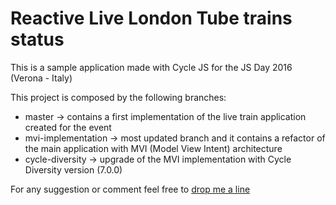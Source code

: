 # Reactive Live London Tube trains status

This is a sample application made with Cycle JS for the JS Day 2016 (Verona - Italy)

This project is composed by the following branches:
* master -> contains a first implementation of the live train application created for the event
* mvi-implementation -> most updated branch and it contains a refactor of the main application with MVI (Model View Intent) architecture
* cycle-diversity -> upgrade of the MVI implementation with Cycle Diversity version (7.0.0)

For any suggestion or comment feel free to [drop me a line](mailto:mezzalab@gmail.com)

